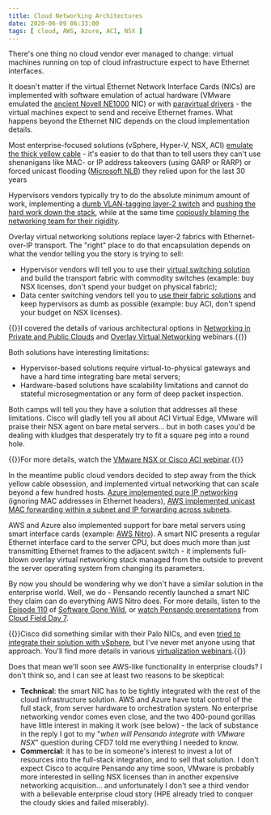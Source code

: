 ```yaml
---
title: Cloud Networking Architectures
date: 2020-06-09 06:33:00
tags: [ cloud, AWS, Azure, ACI, NSX ]
---
```

There's one thing no cloud vendor ever managed to change: virtual machines running on top of cloud infrastructure expect to have Ethernet interfaces. 

It doesn't matter if the virtual Ethernet Network Interface Cards (NICs) are implemented with software emulation of actual hardware (VMware emulated the [ancient Novell NE1000](https://en.wikipedia.org/wiki/NE1000) NIC) or with [paravirtual drivers](https://en.wikipedia.org/wiki/Paravirtualization) - the virtual machines expect to send and receive Ethernet frames. What happens beyond the Ethernet NIC depends on the cloud implementation details.
<!--more-->
Most enterprise-focused solutions (vSphere, Hyper-V, NSX, ACI) [emulate the thick yellow cable](https://blog.ipspace.net/2015/04/what-is-layer-2-and-why-do-we-need-it.html) - it's easier to do that than to tell users they can't use shenanigans like MAC- or IP address takeovers (using GARP or RARP) or forced unicast flooding ([Microsoft NLB](https://blog.ipspace.net/2012/02/microsoft-network-load-balancing-behind.html)) they relied upon for the last 30 years

Hypervisors vendors typically try to do the absolute minimum amount of work, implementing a [dumb VLAN-tagging layer-2 switch](https://blog.ipspace.net/2019/10/the-cost-of-disruptiveness-and.html) and [pushing the hard work down the stack](https://blog.ipspace.net/2013/04/this-is-what-makes-networking-so-complex.html), while at the same time [copiously blaming the networking team for their rigidity](https://blog.ipspace.net/2016/07/why-is-every-sdn-vendor-bashing.html).

Overlay virtual networking solutions replace layer-2 fabrics with Ethernet-over-IP transport. The "right" place to do that encapsulation depends on what the vendor telling you the story is trying to sell:

* Hypervisor vendors will tell you to use their [virtual switching solution](https://blog.ipspace.net/2011/05/complexity-belongs-to-network-edge.html) and build the transport fabric with commodity switches (example: buy NSX licenses, don't spend your budget on physical fabric);
* Data center switching vendors tell you to [use their fabric solutions](https://blog.ipspace.net/2013/06/network-virtualization-and-spaghetti.html) and keep hypervisors as dumb as possible (example: buy ACI, don't spend your budget on NSX licenses).

{{<note info>}}I covered the details of various architectural options in [Networking in Private and Public Clouds](https://www.ipspace.net/Networking_in_Private_and_Public_Clouds) and [Overlay Virtual Networking](https://www.ipspace.net/Overlay_Virtual_Networking) webinars.{{</note>}}

Both solutions have interesting limitations:

* Hypervisor-based solutions require virtual-to-physical gateways and have a hard time integrating bare metal servers;
* Hardware-based solutions have scalability limitations and cannot do stateful microsegmentation or any form of deep packet inspection.

Both camps will tell you they have a solution that addresses all these limitations. Cisco will gladly tell you all about ACI Virtual Edge, VMware will praise their NSX agent on bare metal servers... but in both cases you'd be dealing with kludges that desperately try to fit a square peg into a round hole.

{{<note info>}}For more details, watch the [VMware NSX or Cisco ACI webinar](https://www.ipspace.net/VMware_NSX,_Cisco_ACI_or_Standard-Based_EVPN).{{</note>}}

In the meantime public cloud vendors decided to step away from the thick yellow cable obsession, and implemented virtual networking that can scale beyond a few hundred hosts. [Azure implemented pure IP networking](https://blog.ipspace.net/2020/05/azure-networking-101.html) (ignoring MAC addresses in Ethernet headers), [AWS implemented unicast MAC forwarding within a subnet and IP forwarding across subnets](https://blog.ipspace.net/2020/05/aws-networking-101.html). 

AWS and Azure also implemented support for bare metal servers using smart interface cards (example: [AWS Nitro](https://aws.amazon.com/ec2/nitro/)). A smart NIC presents a regular Ethernet interface card to the server CPU, but does much more than just transmitting Ethernet frames to the adjacent switch - it implements full-blown overlay virtual networking stack managed from the outside to prevent the server operating system from changing its parameters.

By now you should be wondering why we don't have a similar solution in the enterprise world. Well, we do - Pensando recently launched a smart NIC they claim can do everything AWS Nitro does. For more details, listen to the [Episode 110](https://blog.ipspace.net/2020/05/smartnic-pensando-podcast.html) of [Software Gone Wild](https://www.ipspace.net/Podcast/Software_Gone_Wild/), or [watch Pensando presentations](https://techfieldday.com/appearance/pensando-presents-at-cloud-field-day-7/) from [Cloud Field Day 7](https://techfieldday.com/event/cfd7/).

{{<note info>}}Cisco did something similar with their Palo NICs, and even [tried to integrate their solution with vSphere](https://blog.ipspace.net/2011/08/vm-fex-how-convoluted-can-you-get.html), but I've never met anyone using that approach. You'll find more details in various [virtualization webinars](https://www.ipspace.net/Roadmap/Virtualization_webinars).{{</note>}}

Does that mean we'll soon see AWS-like functionality in enterprise clouds? I don't think so, and I can see at least two reasons to be skeptical:

* **Technical**: the smart NIC has to be tightly integrated with the rest of the cloud infrastructure solution. AWS and Azure have total control of the full stack, from server hardware to orchestration system. No enterprise networking vendor comes even close, and the two 400-pound gorillas have little interest in making it work (see below) - the lack of substance in the reply I got to my "_when will Pensando integrate with VMware NSX_" question during CFD7 told me everything I needed to know.
* **Commercial**: it has to be in someone's interest to invest a lot of resources into the full-stack integration, and to sell that solution. I don't expect Cisco to acquire Pensando any time soon, VMware is probably more interested in selling NSX licenses than in another expensive networking acquisition... and unfortunately I don't see a third vendor with a believable enterprise cloud story (HPE already tried to conquer the cloudy skies and failed miserably).
